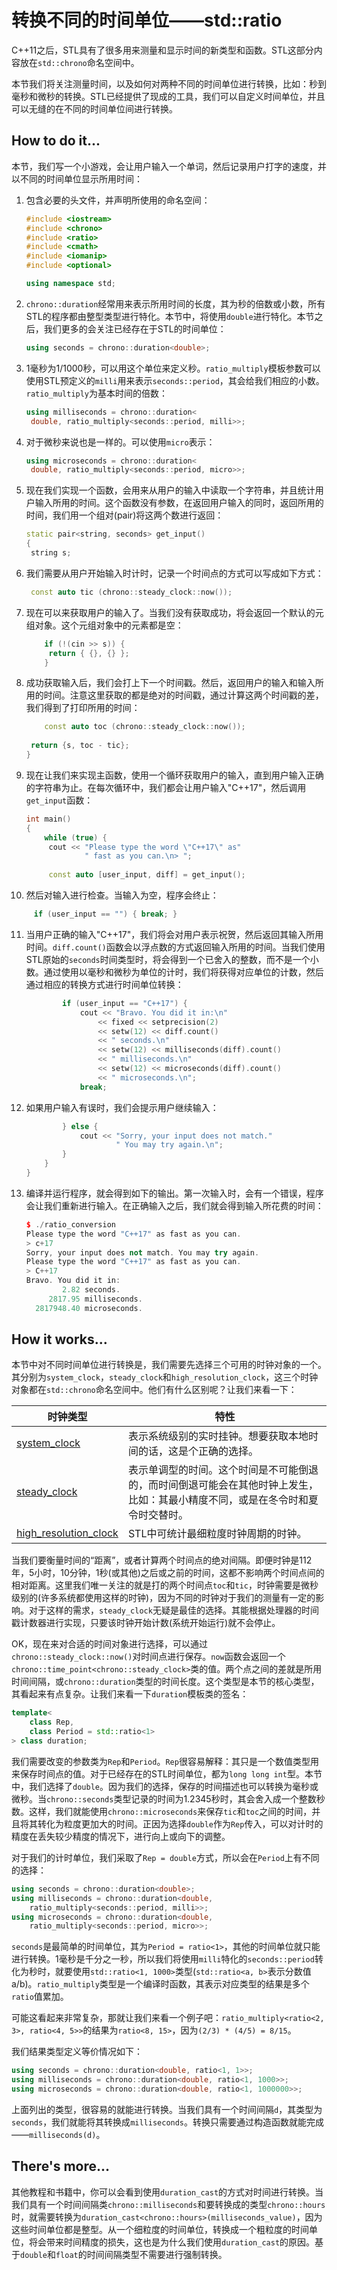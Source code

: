 # 转换不同的时间单位——std::ratio

C++11之后，STL具有了很多用来测量和显示时间的新类型和函数。STL这部分内容放在`std::chrono`命名空间中。

本节我们将关注测量时间，以及如何对两种不同的时间单位进行转换，比如：秒到毫秒和微秒的转换。STL已经提供了现成的工具，我们可以自定义时间单位，并且可以无缝的在不同的时间单位间进行转换。

## How to do it...

本节，我们写一个小游戏，会让用户输入一个单词，然后记录用户打字的速度，并以不同的时间单位显示所用时间：

1. 包含必要的头文件，并声明所使用的命名空间：

   ```c++
   #include <iostream>
   #include <chrono>
   #include <ratio>
   #include <cmath>
   #include <iomanip>
   #include <optional>
   
   using namespace std; 
   ```

2. `chrono::duration`经常用来表示所用时间的长度，其为秒的倍数或小数，所有STL的程序都由整型类型进行特化。本节中，将使用`double`进行特化。本节之后，我们更多的会关注已经存在于STL的时间单位：

   ```c++
   using seconds = chrono::duration<double>;
   ```

3. 1毫秒为1/1000秒，可以用这个单位来定义秒。`ratio_multiply`模板参数可以使用STL预定义的`milli`用来表示`seconds::period`，其会给我们相应的小数。`ratio_multiply`为基本时间的倍数：

   ```c++
   using milliseconds = chrono::duration<
   	double, ratio_multiply<seconds::period, milli>>;
   ```

4. 对于微秒来说也是一样的。可以使用`micro`表示：

   ```c++
   using microseconds = chrono::duration<
   	double, ratio_multiply<seconds::period, micro>>;
   ```

5. 现在我们实现一个函数，会用来从用户的输入中读取一个字符串，并且统计用户输入所用的时间。这个函数没有参数，在返回用户输入的同时，返回所用的时间，我们用一个组对(pair)将这两个数进行返回：

   ```c++
   static pair<string, seconds> get_input()
   {
   	string s;
   ```

6. 我们需要从用户开始输入时计时，记录一个时间点的方式可以写成如下方式：

   ```c++
   	const auto tic (chrono::steady_clock::now());
   ```

7. 现在可以来获取用户的输入了。当我们没有获取成功，将会返回一个默认的元组对象。这个元组对象中的元素都是空：

   ```c++
       if (!(cin >> s)) {
       	return { {}, {} };
       }
   ```

8. 成功获取输入后，我们会打上下一个时间戳。然后，返回用户的输入和输入所用的时间。注意这里获取的都是绝对的时间戳，通过计算这两个时间戳的差，我们得到了打印所用的时间：

   ```c++
       const auto toc (chrono::steady_clock::now());
       
   	return {s, toc - tic};
   } 
   ```

9. 现在让我们来实现主函数，使用一个循环获取用户的输入，直到用户输入正确的字符串为止。在每次循环中，我们都会让用户输入"C++17"，然后调用`get_input`函数：

   ```c++
   int main()
   {
       while (true) {
       	cout << "Please type the word \"C++17\" as"
       			" fast as you can.\n> ";
           
       	const auto [user_input, diff] = get_input();
   ```

10. 然后对输入进行检查。当输入为空，程序会终止：

   ```c++
   		if (user_input == "") { break; }
   ```

11. 当用户正确的输入"C++17"，我们将会对用户表示祝贺，然后返回其输入所用时间。`diff.count()`函数会以浮点数的方式返回输入所用的时间。当我们使用STL原始的`seconds`时间类型时，将会得到一个已舍入的整数，而不是一个小数。通过使用以毫秒和微秒为单位的计时，我们将获得对应单位的计数，然后通过相应的转换方式进行时间单位转换：

    ```c++
            if (user_input == "C++17") {
                cout << "Bravo. You did it in:\n"
                    << fixed << setprecision(2)
                    << setw(12) << diff.count()
                    << " seconds.\n"
                    << setw(12) << milliseconds(diff).count()
                    << " milliseconds.\n"
                    << setw(12) << microseconds(diff).count()
                    << " microseconds.\n";
                break;
    ```

12. 如果用户输入有误时，我们会提示用户继续输入：

    ```c++
            } else {
                cout << "Sorry, your input does not match."
               			" You may try again.\n";
            }
        }
    }
    ```

13. 编译并运行程序，就会得到如下的输出。第一次输入时，会有一个错误，程序会让我们重新进行输入。在正确输入之后，我们就会得到输入所花费的时间：

    ```c++
    $ ./ratio_conversion
    Please type the word "C++17" as fast as you can.
    > c+17
    Sorry, your input does not match. You may try again.
    Please type the word "C++17" as fast as you can.
    > C++17
    Bravo. You did it in: 
            2.82 seconds.
         2817.95 milliseconds.
      2817948.40 microseconds.
    ```

## How it works...

本节中对不同时间单位进行转换是，我们需要先选择三个可用的时钟对象的一个。其分别为`system_clock`，`steady_clock`和`high_resolution_clock`，这三个时钟对象都在`std::chrono`命名空间中。他们有什么区别呢？让我们来看一下：

| 时钟类型                                                     | 特性                                                         |
| ------------------------------------------------------------ | ------------------------------------------------------------ |
| [system_clock](https://zh.cppreference.com/w/cpp/chrono/system_clock) | 表示系统级别的实时挂钟。想要获取本地时间的话，这是个正确的选择。 |
| [steady_clock](https://zh.cppreference.com/w/cpp/chrono/steady_clock) | 表示单调型的时间。这个时间是不可能倒退的，而时间倒退可能会在其他时钟上发生，比如：其最小精度不同，或是在冬令时和夏令时交替时。 |
| [high_resolution_clock](https://zh.cppreference.com/w/cpp/chrono/high_resolution_clock) | STL中可统计最细粒度时钟周期的时钟。                          |

当我们要衡量时间的“距离”，或者计算两个时间点的绝对间隔。即便时钟是112年，5小时，10分钟，1秒(或其他)之后或之前的时间，这都不影响两个时间点间的相对距离。这里我们唯一关注的就是打的两个时间点`toc`和`tic`，时钟需要是微秒级别的(许多系统都使用这样的时钟)，因为不同的时钟对于我们的测量有一定的影响。对于这样的需求，`steady_clock`无疑是最佳的选择。其能根据处理器的时间戳计数器进行实现，只要该时钟开始计数(系统开始运行)就不会停止。

OK，现在来对合适的时间对象进行选择，可以通过`chrono::steady_clock::now()`对时间点进行保存。`now`函数会返回一个`chrono::time_point<chrono::steady_clock>`类的值。两个点之间的差就是所用时间间隔，或`chrono::duration`类型的时间长度。这个类型是本节的核心类型，其看起来有点复杂。让我们来看一下`duration`模板类的签名：

```c++
template<
    class Rep,
    class Period = std::ratio<1>
> class duration;
```

我们需要改变的参数类为`Rep`和`Period`。`Rep`很容易解释：其只是一个数值类型用来保存时间点的值。对于已经存在的STL时间单位，都为`long long int`型。本节中，我们选择了`double`。因为我们的选择，保存的时间描述也可以转换为毫秒或微秒。当`chrono::seconds`类型记录的时间为1.2345秒时，其会舍入成一个整数秒数。这样，我们就能使用`chrono::microseconds`来保存`tic`和`toc`之间的时间，并且将其转化为粒度更加大的时间。正因为选择`double`作为`Rep`传入，可以对计时的精度在丢失较少精度的情况下，进行向上或向下的调整。

对于我们的计时单位，我们采取了`Rep = double`方式，所以会在`Period`上有不同的选择：

```c++
using seconds = chrono::duration<double>;
using milliseconds = chrono::duration<double,
	ratio_multiply<seconds::period, milli>>;
using microseconds = chrono::duration<double,
	ratio_multiply<seconds::period, micro>>;
```

`seconds`是最简单的时间单位，其为`Period = ratio<1>`，其他的时间单位就只能进行转换。1毫秒是千分之一秒，所以我们将使用`milli`特化的`seconds::period`转化为秒时，就要使用`std::ratio<1, 1000>`类型(`std::ratio<a, b>`表示分数值a/b)。`ratio_multiply`类型是一个编译时函数，其表示对应类型的结果是多个`ratio`值累加。

可能这看起来非常复杂，那就让我们来看一个例子吧：`ratio_multiply<ratio<2, 3>, ratio<4, 5>>`的结果为`ratio<8, 15>`，因为`(2/3) * (4/5) = 8/15`。

我们结果类型定义等价情况如下：

```c++
using seconds = chrono::duration<double, ratio<1, 1>>;
using milliseconds = chrono::duration<double, ratio<1, 1000>>;
using microseconds = chrono::duration<double, ratio<1, 1000000>>;
```

上面列出的类型，很容易的就能进行转换。当我们具有一个时间间隔`d`，其类型为`seconds`，我们就能将其转换成`milliseconds`。转换只需要通过构造函数就能完成——`milliseconds(d)`。

## There's more...

其他教程和书籍中，你可以会看到使用`duration_cast`的方式对时间进行转换。当我们具有一个时间间隔类`chrono::milliseconds`和要转换成的类型`chrono::hours`时，就需要转换为`duration_cast<chrono::hours>(milliseconds_value)`，因为这些时间单位都是整型。从一个细粒度的时间单位，转换成一个粗粒度的时间单位，将会带来时间精度的损失，这也是为什么我们使用`duration_cast`的原因。基于`double`和`float`的时间间隔类型不需要进行强制转换。
